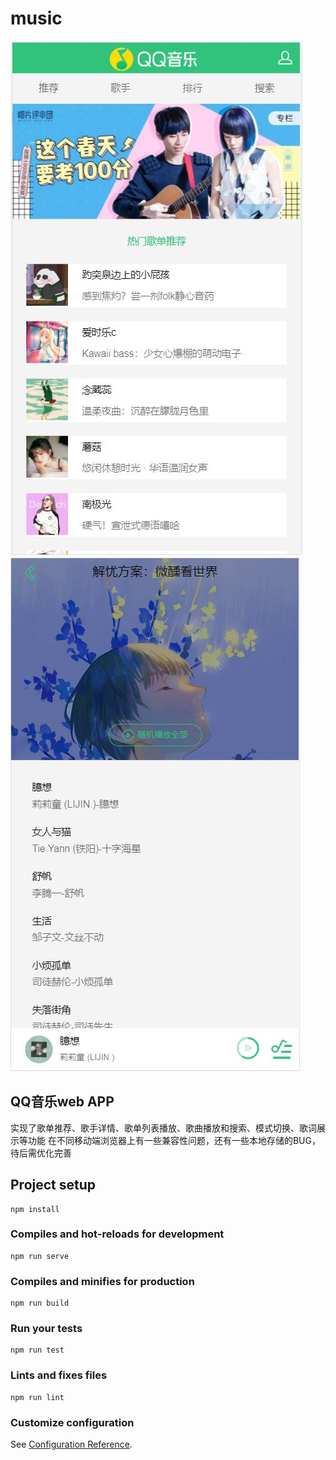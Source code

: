 # music
   ![avatar](https://raw.githubusercontent.com/kchsw/Hello-Github/master/image/QQ-001.JPG) ![avatar](https://raw.githubusercontent.com/kchsw/Hello-Github/master/image/QQ-002.JPG) 
## QQ音乐web APP
   实现了歌单推荐、歌手详情、歌单列表播放、歌曲播放和搜索、模式切换、歌词展示等功能
   在不同移动端浏览器上有一些兼容性问题，还有一些本地存储的BUG，待后需优化完善
## Project setup
```
npm install
```

### Compiles and hot-reloads for development
```
npm run serve
```

### Compiles and minifies for production
```
npm run build
```

### Run your tests
```
npm run test
```

### Lints and fixes files
```
npm run lint
```

### Customize configuration
See [Configuration Reference](https://cli.vuejs.org/config/).
